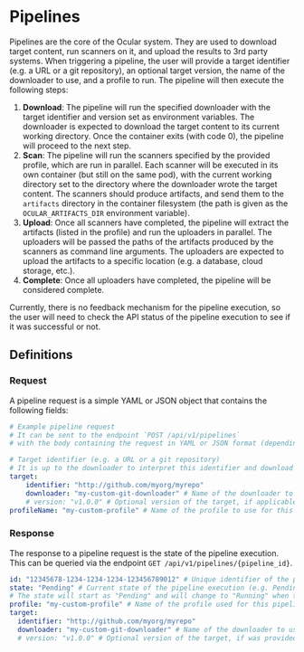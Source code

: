 # Pipelines

Pipelines are the core of the Ocular system.
They are used to download target content, run scanners on it, and upload the results to 3rd party systems.
When triggering a pipeline, the user will provide a target identifier (e.g. a URL or a git repository), an optional target version, the name of the downloader to use, and a profile to run.
The pipeline will then execute the following steps:

1. **Download**: The pipeline will run the specified downloader with the target identifier and version set as environment variables.
   The downloader is expected to download the target content to its current working directory. Once the container exits (with code 0), the pipeline will proceed to the next step.
2. **Scan**: The pipeline will run the scanners specified by the provided profile, which are run in parallel.
   Each scanner will be executed in its own container (but still on the same pod), with the current working directory set to the directory where the downloader wrote the target content.
   The scanners should produce artifacts, and send them to the `artifacts` directory in the container filesystem (the path is given as the `OCULAR_ARTIFACTS_DIR` environment variable).
3. **Upload**: Once all scanners have completed, the pipeline will extract the artifacts (listed in the profile)
   and run the uploaders in parallel.
   The uploaders will be passed the paths of the artifacts produced by the scanners as command line arguments.
   The uploaders are expected to upload the artifacts to a specific location (e.g. a database, cloud storage, etc.).
4. **Complete**: Once all uploaders have completed, the pipeline will be considered complete.

Currently, there is no feedback mechanism for the pipeline execution, so the user will need to check the API status of the pipeline execution to see if it was successful or not.

## Definitions

### Request

A pipeline request is a simple YAML or JSON object that contains the following fields:

```yaml
# Example pipeline request
# It can be sent to the endpoint `POST /api/v1/pipelines`
# with the body containing the request in YAML or JSON format (depending on Content-Type header).

# Target identifier (e.g. a URL or a git repository)
# It is up to the downloader to interpret this identifier and download the target content.
target: 
    identifier: "http://github.com/myorg/myrepo"
    downloader: "my-custom-git-downloader" # Name of the downloader to use for this pipeline
    # version: "v1.0.0" # Optional version of the target, if applicable
profileName: "my-custom-profile" # Name of the profile to use for this pipeline
```

### Response

The response to a pipeline request is the state of the pipeline execution. This can be queried via the endpoint `GET /api/v1/pipelines/{pipeline_id}`.

```yaml
id: "12345678-1234-1234-1234-123456789012" # Unique identifier of the pipeline execution
state: "Pending" # Current state of the pipeline execution (e.g. Pending, Running, Completed, Failed)
# The state will start as "Pending" and will change to "Running" when the downloader container begins its execution.
profile: "my-custom-profile" # Name of the profile used for this pipeline
target:
  identifier: "http://github.com/myorg/myrepo"
  downloader: "my-custom-git-downloader" # Name of the downloader to use for this pipeline
  # version: "v1.0.0" # Optional version of the target, if was provided
```